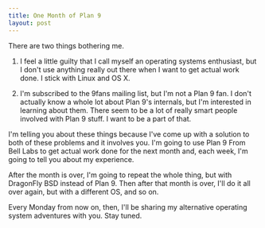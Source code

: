 ```yaml
---
title: One Month of Plan 9
layout: post
---
```


There are two things bothering me.

1) I feel a little guilty that I call myself an operating systems enthusiast, but I don't use anything really out there when I want to get actual work done. I stick with Linux and OS X. 

2) I'm subscribed to the 9fans mailing list, but I'm not a Plan 9 fan. I don't actually know a whole lot about Plan 9's internals, but I'm interested in learning about them. There seem to be a lot of really smart people involved with  Plan 9 stuff. I want to be a part of that.

I'm telling you about these things because I've come up with a solution to both of these problems and it involves you. I'm going to use Plan 9 From Bell Labs to get actual work done for the next month and, each week, I'm going to tell you about my experience.

After the month is over, I'm going to repeat the whole thing, but with DragonFly BSD instead of Plan 9. Then after that month is over, I'll do it all over again, but with a different OS, and so on. 

Every Monday from now on, then, I'll be sharing my alternative operating system adventures with you. Stay tuned.